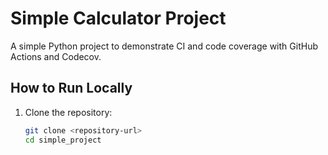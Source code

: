 # Simple Calculator Project

A simple Python project to demonstrate CI and code coverage with GitHub Actions and Codecov.

## How to Run Locally
1. Clone the repository:
   ```bash
   git clone <repository-url>
   cd simple_project
